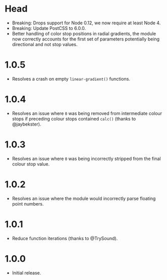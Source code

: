 # Head

* Breaking: Drops support for Node 0.12, we now require at least Node 4.
* Breaking: Update PostCSS to 6.0.0.
* Better handling of color stop positions in radial gradients, the module now
  correctly accounts for the first set of parameters potentially being
  directional and not stop values.

# 1.0.5

* Resolves a crash on empty `linear-gradient()` functions.

# 1.0.4

* Resolves an issue where `0` was being removed from intermediate colour stops
  if preceding colour stops contained `calc()` (thanks to @jaybekster).

# 1.0.3

* Resolves an issue where `0` was being incorrectly stripped from the final
  colour stop value.

# 1.0.2

* Resolves an issue where the module would incorrectly parse floating
  point numbers.

# 1.0.1

* Reduce function iterations (thanks to @TrySound).

# 1.0.0

* Initial release.
